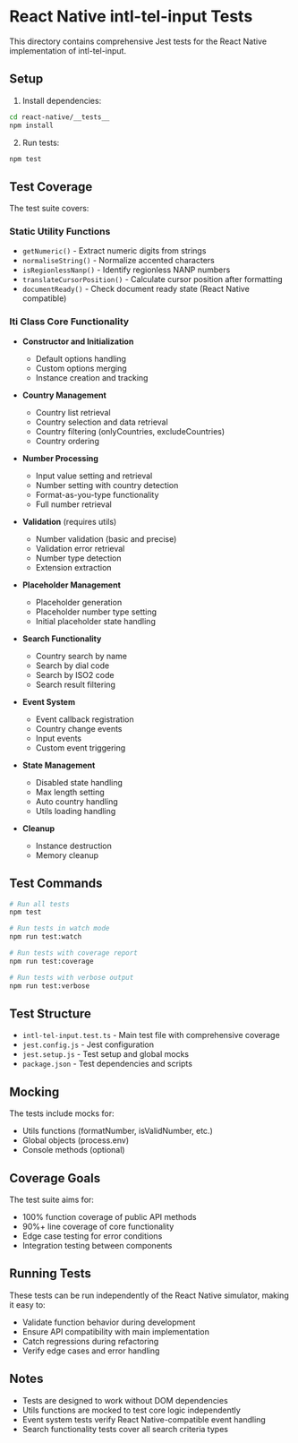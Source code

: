# React Native intl-tel-input Tests

This directory contains comprehensive Jest tests for the React Native implementation of intl-tel-input.

## Setup

1. Install dependencies:
```bash
cd react-native/__tests__
npm install
```

2. Run tests:
```bash
npm test
```

## Test Coverage

The test suite covers:

### Static Utility Functions
- `getNumeric()` - Extract numeric digits from strings
- `normaliseString()` - Normalize accented characters
- `isRegionlessNanp()` - Identify regionless NANP numbers
- `translateCursorPosition()` - Calculate cursor position after formatting
- `documentReady()` - Check document ready state (React Native compatible)

### Iti Class Core Functionality
- **Constructor and Initialization**
  - Default options handling
  - Custom options merging
  - Instance creation and tracking

- **Country Management**
  - Country list retrieval
  - Country selection and data retrieval
  - Country filtering (onlyCountries, excludeCountries)
  - Country ordering

- **Number Processing**
  - Input value setting and retrieval
  - Number setting with country detection
  - Format-as-you-type functionality
  - Full number retrieval

- **Validation** (requires utils)
  - Number validation (basic and precise)
  - Validation error retrieval
  - Number type detection
  - Extension extraction

- **Placeholder Management**
  - Placeholder generation
  - Placeholder number type setting
  - Initial placeholder state handling

- **Search Functionality**
  - Country search by name
  - Search by dial code
  - Search by ISO2 code
  - Search result filtering

- **Event System**
  - Event callback registration
  - Country change events
  - Input events
  - Custom event triggering

- **State Management**
  - Disabled state handling
  - Max length setting
  - Auto country handling
  - Utils loading handling

- **Cleanup**
  - Instance destruction
  - Memory cleanup

## Test Commands

```bash
# Run all tests
npm test

# Run tests in watch mode
npm run test:watch

# Run tests with coverage report
npm run test:coverage

# Run tests with verbose output
npm run test:verbose
```

## Test Structure

- `intl-tel-input.test.ts` - Main test file with comprehensive coverage
- `jest.config.js` - Jest configuration
- `jest.setup.js` - Test setup and global mocks
- `package.json` - Test dependencies and scripts

## Mocking

The tests include mocks for:
- Utils functions (formatNumber, isValidNumber, etc.)
- Global objects (process.env)
- Console methods (optional)

## Coverage Goals

The test suite aims for:
- 100% function coverage of public API methods
- 90%+ line coverage of core functionality
- Edge case testing for error conditions
- Integration testing between components

## Running Tests

These tests can be run independently of the React Native simulator, making it easy to:
- Validate function behavior during development
- Ensure API compatibility with main implementation
- Catch regressions during refactoring
- Verify edge cases and error handling

## Notes

- Tests are designed to work without DOM dependencies
- Utils functions are mocked to test core logic independently
- Event system tests verify React Native-compatible event handling
- Search functionality tests cover all search criteria types
